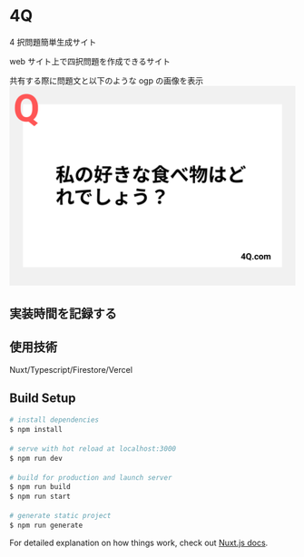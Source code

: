 # 4Q

4 択問題簡単生成サイト

web サイト上で四択問題を作成できるサイト

共有する際に問題文と以下のような ogp の画像を表示
![](./ogp-sample.png)

## 実装時間を記録する

## 使用技術

Nuxt/Typescript/Firestore/Vercel

## Build Setup

```bash
# install dependencies
$ npm install

# serve with hot reload at localhost:3000
$ npm run dev

# build for production and launch server
$ npm run build
$ npm run start

# generate static project
$ npm run generate
```

For detailed explanation on how things work, check out [Nuxt.js docs](https://nuxtjs.org).
